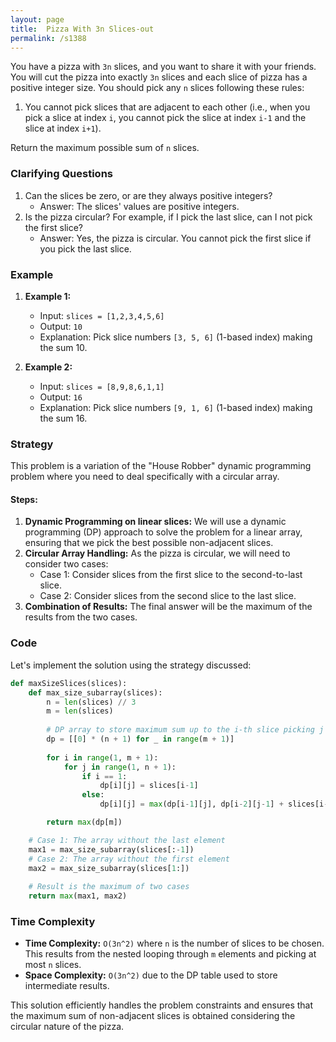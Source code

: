 ```yaml
---
layout: page
title:  Pizza With 3n Slices-out
permalink: /s1388
---
```

You have a pizza with `3n` slices, and you want to share it with your friends. You will cut the pizza into exactly `3n` slices and each slice of pizza has a positive integer size. You should pick any `n` slices following these rules:

1. You cannot pick slices that are adjacent to each other (i.e., when you pick a slice at index `i`, you cannot pick the slice at index `i-1` and the slice at index `i+1`).

Return the maximum possible sum of `n` slices.

### Clarifying Questions
1. Can the slices be zero, or are they always positive integers? 
   - Answer: The slices' values are positive integers.
2. Is the pizza circular? For example, if I pick the last slice, can I not pick the first slice?
   - Answer: Yes, the pizza is circular. You cannot pick the first slice if you pick the last slice.

### Example
1. **Example 1:**
   - Input: `slices = [1,2,3,4,5,6]`
   - Output: `10`
   - Explanation: Pick slice numbers `[3, 5, 6]` (1-based index) making the sum 10. 

2. **Example 2:**
   - Input: `slices = [8,9,8,6,1,1]`
   - Output: `16`
   - Explanation: Pick slice numbers `[9, 1, 6]` (1-based index) making the sum 16.

### Strategy
This problem is a variation of the "House Robber" dynamic programming problem where you need to deal specifically with a circular array.

#### Steps:
1. **Dynamic Programming on linear slices:** We will use a dynamic programming (DP) approach to solve the problem for a linear array, ensuring that we pick the best possible non-adjacent slices.
2. **Circular Array Handling:** As the pizza is circular, we will need to consider two cases:
   - Case 1: Consider slices from the first slice to the second-to-last slice.
   - Case 2: Consider slices from the second slice to the last slice.
3. **Combination of Results:** The final answer will be the maximum of the results from the two cases.

### Code
Let's implement the solution using the strategy discussed:

```python
def maxSizeSlices(slices):
    def max_size_subarray(slices):
        n = len(slices) // 3
        m = len(slices)
        
        # DP array to store maximum sum up to the i-th slice picking j slices
        dp = [[0] * (n + 1) for _ in range(m + 1)]
        
        for i in range(1, m + 1):
            for j in range(1, n + 1):
                if i == 1:
                    dp[i][j] = slices[i-1]
                else:
                    dp[i][j] = max(dp[i-1][j], dp[i-2][j-1] + slices[i-1])

        return max(dp[m])

    # Case 1: The array without the last element
    max1 = max_size_subarray(slices[:-1])
    # Case 2: The array without the first element
    max2 = max_size_subarray(slices[1:])
    
    # Result is the maximum of two cases
    return max(max1, max2)
```

### Time Complexity
- **Time Complexity:** `O(3n^2)` where `n` is the number of slices to be chosen. This results from the nested looping through `m` elements and picking at most `n` slices.
- **Space Complexity:** `O(3n^2)` due to the DP table used to store intermediate results.

This solution efficiently handles the problem constraints and ensures that the maximum sum of non-adjacent slices is obtained considering the circular nature of the pizza.